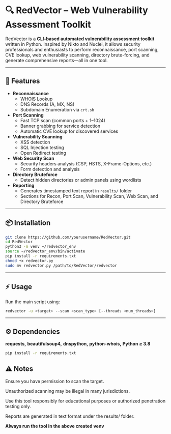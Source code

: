 # 🔍 RedVector – Web Vulnerability Assessment Toolkit

RedVector is a **CLI-based automated vulnerability assessment toolkit** written in Python. Inspired by Nikto and Nuclei, it allows security professionals and enthusiasts to perform reconnaissance, port scanning, CVE lookup, web vulnerability scanning, directory brute-forcing, and generate comprehensive reports—all in one tool.

---

## 🚀 Features

- **Reconnaissance**
  - WHOIS Lookup
  - DNS Records (A, MX, NS)
  - Subdomain Enumeration via `crt.sh`  
- **Port Scanning**
  - Fast TCP scan (common ports + 1–1024)
  - Banner grabbing for service detection
  - Automatic CVE lookup for discovered services
- **Vulnerability Scanning**
  - XSS detection
  - SQL Injection testing
  - Open Redirect testing
- **Web Security Scan**
  - Security headers analysis (CSP, HSTS, X-Frame-Options, etc.)
  - Form detection and analysis
- **Directory Bruteforce**
  - Detect hidden directories or admin panels using wordlists
- **Reporting**
  - Generates timestamped text report in `results/` folder
  - Sections for Recon, Port Scan, Vulnerability Scan, Web Scan, and Directory Bruteforce

---

## 📦 Installation

```bash
git clone https://github.com/yourusername/RedVector.git
cd RedVector
python3 -m venv ~/redvector_env
source ~/redvector_env/bin/activate
pip install -r requirements.txt
chmod +x redvector.py
sudo mv redvector.py /path/to/RedVector/redvector
```

---

## ⚡ Usage

Run the main script using:
```bash 
redvector -u <target> --scan <scan_type> [--threads <num_threads>]
```
---

## ⚙ Dependencies

**requests,**
**beautifulsoup4,** 
**dnspython,** 
**python-whois,** 
**Python ≥ 3.8**
```bash
pip install -r requirements.txt
```

## ⚠ Notes

Ensure you have permission to scan the target.

Unauthorized scanning may be illegal in many jurisdictions.

Use this tool responsibly for educational purposes or authorized penetration testing only.

Reports are generated in text format under the results/ folder.

**Always run the tool in the above created venv**




